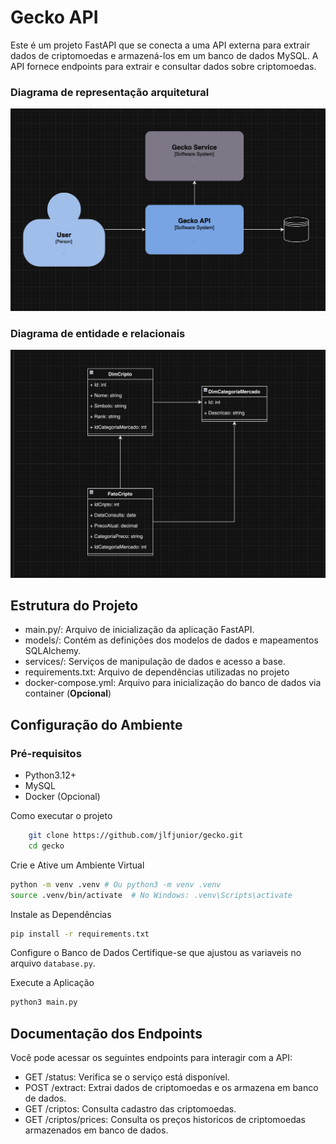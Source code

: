 # Gecko API

Este é um projeto FastAPI que se conecta a uma API externa para extrair dados de criptomoedas e armazená-los em um banco de dados MySQL. A API fornece endpoints para extrair e consultar dados sobre criptomoedas.

### Diagrama de representação arquitetural
![L1](docs/L1.png)

### Diagrama de entidade e relacionais
![ER](docs/ER.png)

## Estrutura do Projeto
- main.py/: Arquivo de inicialização da aplicação FastAPI.
- models/: Contém as definições dos modelos de dados e mapeamentos SQLAlchemy.
- services/: Serviços de manipulação de dados e acesso a base.
- requirements.txt: Arquivo de dependências utilizadas no projeto
- docker-compose.yml: Arquivo para inicialização do banco de dados via container (**Opcional**)

## Configuração do Ambiente
### Pré-requisitos
- Python3.12+
- MySQL
- Docker (Opcional)

Como executar o projeto
```bash
    git clone https://github.com/jlfjunior/gecko.git
    cd gecko
```

Crie e Ative um Ambiente Virtual

```bash
python -m venv .venv # Ou python3 -m venv .venv
source .venv/bin/activate  # No Windows: .venv\Scripts\activate
``` 
Instale as Dependências

```bash
pip install -r requirements.txt
```
Configure o Banco de Dados
Certifique-se que ajustou as variaveis no arquivo `database.py`.

Execute a Aplicação
```bash
python3 main.py
```

## Documentação dos Endpoints

Você pode acessar os seguintes endpoints para interagir com a API:

- GET /status: Verifica se o serviço está disponível.
- POST /extract: Extrai dados de criptomoedas e os armazena em banco de dados.
- GET /criptos: Consulta cadastro das criptomoedas.
- GET /criptos/prices: Consulta os preços historicos de criptomoedas armazenados em banco de dados.